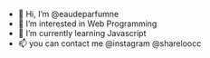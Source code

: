 - 👋 Hi, I’m @eaudeparfumne
- 👀 I’m interested in Web Programming
- 🌱 I’m currently learning Javascript
- 📫 you can contact me @instagram @shareloocc 
<!--- 💞️ I’m looking to collaborate on ---> 

<!---
eaudeparfumne/eaudeparfumne is a ✨ special ✨ repository because its `README.md` (this file) appears on your GitHub profile.
You can click the Preview link to take a look at your changes.
--->

